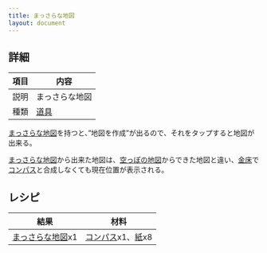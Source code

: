 ```yaml
---
title: まっさらな地図
layout: document
---
```

## 詳細

|項目|内容|
|---|---|
|説明|まっさらな地図|
|種類|[道具](道具)|

[まっさらな地図](まっさらな地図)を持つと、”地図を作成”が出るので、それをタップすると地図が出来る。

[まっさらな地図](まっさらな地図)から出来た地図は、[空っぽの地図](空っぽの地図)からできた地図と違い、[金床](金床)で[コンパス](コンパス)と合成しなくても現在位置が表示される。

## レシピ

|結果|材料|
|---|---|
|[まっさらな地図](まっさらな地図)x1|[コンパス](コンパス)x1、[紙](紙)x8|
